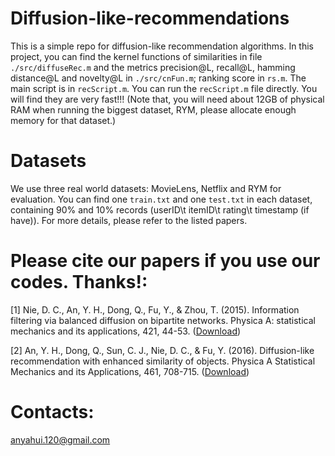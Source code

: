 # Diffusion-like-recommendations
This is a simple repo for diffusion-like recommendation algorithms. In this project, you can find the kernel functions of similarities in file ``./src/diffuseRec.m`` and the metrics precision@L, recall@L, hamming distance@L and novelty@L in ``./src/cnFun.m``; ranking score in ``rs.m``. The main script is in ``recScript.m``. You can run the ``recScript.m`` file directly. You will find they are very fast!!!
(Note that, you will need about 12GB of physical RAM when running the biggest dataset, RYM, please allocate enough memory for that dataset.)

# Datasets
We use three real world datasets: MovieLens, Netflix and RYM for evaluation. You can find one ``train.txt`` and one ``test.txt`` in each dataset, containing 90% and 10% records (userID\t itemID\t rating\t timestamp (if have)). For more details, please refer to the listed papers. 

# Please cite our papers if you use our codes. Thanks!:

[1] Nie, D. C., An, Y. H., Dong, Q., Fu, Y., & Zhou, T. (2015). Information filtering via balanced diffusion on bipartite networks.    Physica A: statistical mechanics and its applications, 421, 44-53. (<a href="http://anyahui.cn/files/PhysicA2015InformationFilteringViaBalancedDiffusionOnBipartiteNetworks.pdf">Download</a>)

[2] An, Y. H., Dong, Q., Sun, C. J., Nie, D. C., & Fu, Y. (2016). Diffusion-like recommendation with enhanced similarity of objects. Physica A Statistical Mechanics and its Applications, 461, 708-715. (<a href="http://anyahui.cn/files/Diffusion-like%20recommendation%20with%20enhanced%20similarity.pdf">Download</a>)

# Contacts:
anyahui.120@gmail.com


